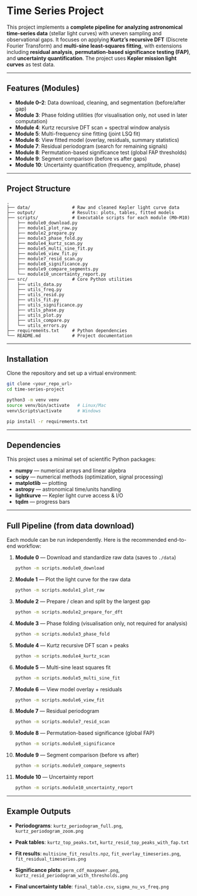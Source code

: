 # Time Series Project

This project implements a **complete pipeline for analyzing astronomical time-series data** (stellar light curves) with uneven sampling and observational gaps.
It focuses on applying **Kurtz’s recursive DFT** (Discrete Fourier Transform) and **multi-sine least-squares fitting**, with extensions including **residual analysis**, **permutation-based significance testing (FAP)**, and **uncertainty quantification**.
The project uses **Kepler mission light curves** as test data.

---

## Features (Modules)

* **Module 0–2**: Data download, cleaning, and segmentation (before/after gap)
* **Module 3**: Phase folding utilities (for visualisation only, not used in later computation)
* **Module 4**: Kurtz recursive DFT scan + spectral window analysis
* **Module 5**: Multi-frequency sine fitting (joint LSQ fit)
* **Module 6**: View fitted model (overlay, residuals, summary statistics)
* **Module 7**: Residual periodogram (search for remaining signals)
* **Module 8**: Permutation-based significance test (global FAP thresholds)
* **Module 9**: Segment comparison (before vs after gaps)
* **Module 10**: Uncertainty quantification (frequency, amplitude, phase)

---

## Project Structure

```
.
├── data/                # Raw and cleaned Kepler light curve data
├── output/              # Results: plots, tables, fitted models
├── scripts/             # Executable scripts for each module (M0–M10)
│   ├── module0_download.py
│   ├── module1_plot_raw.py
│   ├── module2_prepare.py
│   ├── module3_phase_fold.py
│   ├── module4_kurtz_scan.py
│   ├── module5_multi_sine_fit.py
│   ├── module6_view_fit.py
│   ├── module7_resid_scan.py
│   ├── module8_significance.py
│   ├── module9_compare_segments.py
│   └── module10_uncertainty_report.py
├── src/                 # Core Python utilities
│   ├── utils_data.py
│   ├── utils_freq.py
│   ├── utils_resid.py
│   ├── utils_fit.py
│   ├── utils_significance.py
│   ├── utils_phase.py
│   ├── utils_plot.py
│   ├── utils_compare.py
│   └── utils_errors.py
├── requirements.txt     # Python dependencies
└── README.md            # Project documentation
```

---

## Installation

Clone the repository and set up a virtual environment:

```bash
git clone <your_repo_url>
cd time-series-project

python3 -m venv venv
source venv/bin/activate   # Linux/Mac
venv\Scripts\activate      # Windows

pip install -r requirements.txt
```

---

## Dependencies

This project uses a minimal set of scientific Python packages:

* **numpy** — numerical arrays and linear algebra
* **scipy** — numerical methods (optimization, signal processing)
* **matplotlib** — plotting
* **astropy** — astronomical time/units handling
* **lightkurve** — Kepler light curve access & I/O
* **tqdm** — progress bars

---

## Full Pipeline (from data download)

Each module can be run independently.
Here is the recommended end-to-end workflow:

1. **Module 0** — Download and standardize raw data (saves to `./data`)

   ```bash
   python -m scripts.module0_download
   ```

2. **Module 1** — Plot the light curve for the raw data

   ```bash
   python -m scripts.module1_plot_raw
   ```

3. **Module 2** — Prepare / clean and split by the largest gap

   ```bash
   python -m scripts.module2_prepare_for_dft
   ```

4. **Module 3** — Phase folding (visualisation only, not required for analysis)

   ```bash
   python -m scripts.module3_phase_fold
   ```

5. **Module 4** — Kurtz recursive DFT scan + peaks

   ```bash
   python -m scripts.module4_kurtz_scan
   ```

6. **Module 5** — Multi-sine least squares fit

   ```bash
   python -m scripts.module5_multi_sine_fit
   ```

7. **Module 6** — View model overlay + residuals

   ```bash
   python -m scripts.module6_view_fit
   ```

8. **Module 7** — Residual periodogram

   ```bash
   python -m scripts.module7_resid_scan
   ```

9. **Module 8** — Permutation-based significance (global FAP)

   ```bash
   python -m scripts.module8_significance
   ```

10. **Module 9** — Segment comparison (before vs after)

    ```bash
    python -m scripts.module9_compare_segments
    ```

11. **Module 10** — Uncertainty report

    ```bash
    python -m scripts.module10_uncertainty_report
    ```

---

## Example Outputs

* **Periodograms**:
  `kurtz_periodogram_full.png`, `kurtz_periodogram_zoom.png`

* **Peak tables**:
  `kurtz_top_peaks.txt`, `kurtz_resid_top_peaks_with_fap.txt`

* **Fit results**:
  `multisine_fit_results.npz`, `fit_overlay_timeseries.png`, `fit_residual_timeseries.png`

* **Significance plots**:
  `perm_cdf_maxpower.png`, `kurtz_resid_periodogram_with_thresholds.png`

* **Final uncertainty table**:
  `final_table.csv`, `sigma_nu_vs_freq.png`
